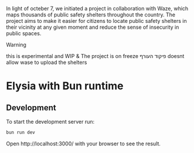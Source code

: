 In light of octeber 7, we initiated a project in collaboration with Waze, which maps thousands of public safety shelters throughout the country. The project aims to make it easier for citizens to locate public safety shelters in their vicinity at any given moment and reduce the sense of insecurity in public spaces.

> [!WARNING]
> this is experimental and WIP & The project is on freeze פיקוד העורף doesnt allow wase to upload the shelters

# Elysia with Bun runtime

## Development

To start the development server run:

```bash
bun run dev
```

Open http://localhost:3000/ with your browser to see the result.
